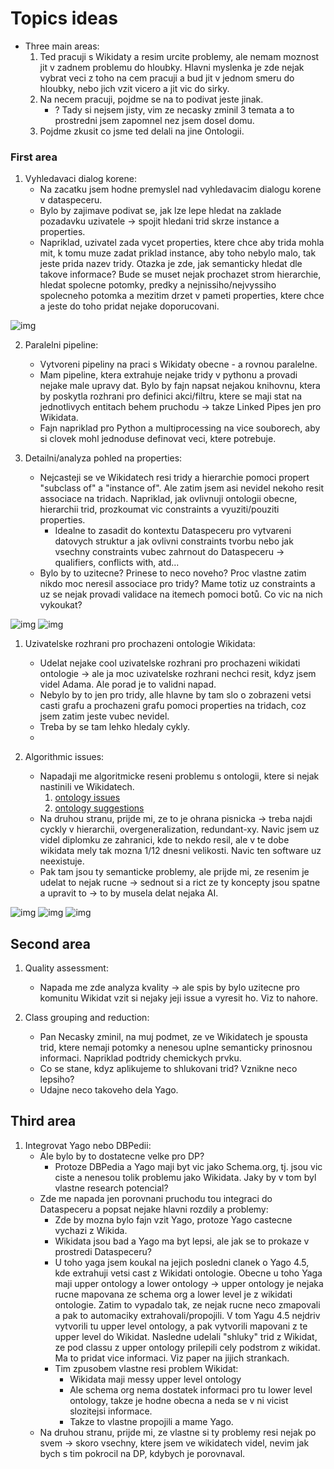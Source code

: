 # Topics ideas

- Three main areas:
    1. Ted pracuji s Wikidaty a resim urcite problemy, ale nemam moznost jit v zadnem problemu do hloubky. Hlavni myslenka je zde nejak vybrat veci z toho na cem pracuji a bud jit v jednom smeru do hloubky, nebo jich vzit vicero a jit vic do sirky.
    2. Na necem pracuji, pojdme se na to podivat jeste jinak. 
       - ? Tady si nejsem jisty, vim ze necasky zminil 3 temata a to prostredni jsem zapomnel nez jsem dosel domu.
    3. Pojdme zkusit co jsme ted delali na jine Ontologii.


### First area 

1. Vyhledavaci dialog korene:
   - Na zacatku jsem hodne premyslel nad vyhledavacim dialogu korene v dataspeceru. 
   - Bylo by zajimave podivat se, jak lze lepe hledat na zaklade pozadavku uzivatele -> spojit hledani trid skrze instance a properties. 
   - Napriklad, uzivatel zada vycet properties, ktere chce aby trida mohla mit, k tomu muze zadat priklad instance, aby toho nebylo malo, tak jeste prida nazev tridy. Otazka je zde, jak semanticky hledat dle takove informace? Bude se muset nejak prochazet strom hierarchie, hledat spolecne potomky, predky a nejnissiho/nejvyssiho spolecneho potomka a mezitim drzet v pameti properties, ktere chce a jeste do toho pridat nejake doporucovani. 

![img](figma-search.png)

2. Paralelni pipeline:
   - Vytvoreni pipeliny na praci s Wikidaty obecne - a rovnou paralelne. 
   - Mam pipeline, ktera extrahuje nejake tridy v pythonu a provadi nejake male upravy dat. Bylo by fajn napsat nejakou knihovnu, ktera by poskytla rozhrani pro definici akci/filtru, ktere se maji stat na jednotlivych entitach behem pruchodu -> takze Linked Pipes jen pro Wikidata. 
   - Fajn napriklad pro Python a multiprocessing na vice souborech, aby si clovek mohl jednoduse definovat veci, ktere potrebuje.

3. Detailni/analyza pohled na properties:
   - Nejcasteji se ve Wikidatech resi tridy a hierarchie pomoci propert "subclass of" a "instance of". Ale zatim jsem asi nevidel nekoho resit associace na tridach. Napriklad, jak ovlivnuji ontologii obecne, hierarchii trid, prozkoumat vic constraints a vyuziti/pouziti properties.
     - Idealne to zasadit do kontextu Dataspeceru pro vytvareni datovych struktur a jak ovlivni constraints tvorbu nebo jak vsechny constraints vubec zahrnout do Dataspeceru -> qualifiers, conflicts with, atd... 
    - Bylo  by to uzitecne? Prinese to neco noveho? Proc vlastne zatim nikdo moc neresil associace pro tridy? Mame totiz uz constraints a uz se nejak provadi validace na itemech pomoci botů. Co vic na nich vykoukat?

![img](ui1.png)
![img](ui2.png)

     
1. Uzivatelske rozhrani pro prochazeni ontologie Wikidata:
   - Udelat nejake cool uzivatelske rozhrani pro prochazeni wikidati ontologie -> ale ja moc uzivatelske rozhrani nechci resit, kdyz jsem videl Adama. Ale porad je to validni napad. 
   - Nebylo by to jen pro tridy, alle hlavne by tam slo o zobrazeni vetsi casti grafu a prochazeni grafu pomoci properties na tridach, coz jsem zatim jeste vubec nevidel.
   - Treba by se tam lehko hledaly cykly.
   - 

2. Algorithmic issues:
   - Napadaji me algoritmicke reseni problemu s ontologii, ktere si nejak nastinili ve Wikidatech.
     1. [ontology issues](https://www.wikidata.org/wiki/File:WikidataCon_2021_-_Overview_of_ontology_issues.pdf)
     2. [ontology suggestions](https://www.wikidata.org/wiki/File:Wikidata_ontology_issues_%E2%80%94_suggestions_for_prioritisation_2023.pdf)
   - Na druhou stranu, prijde mi, ze to je ohrana pisnicka -> treba najdi cyckly v hierarchii, overgeneralization, redundant-xy. Navic jsem uz videl diplomku ze zahranici, kde to nekdo resil, ale v te dobe wikidata mely tak mozna 1/12 dnesni velikosti. Navic ten software uz neexistuje.
   - Pak tam jsou ty semanticke problemy, ale prijde mi, ze resenim je udelat to nejak rucne -> sednout si a rict ze ty koncepty jsou spatne a upravit to -> to by musela delat nejaka AI.

![img](issues-o.png)
![img](issues-o2.png)
![img](issues-o3.png)

## Second area

1. Quality assessment: 
   - Napada me zde analyza kvality -> ale spis by bylo uzitecne pro komunitu Wikidat vzit si nejaky jeji issue a vyresit ho. Viz to nahore.

2. Class grouping and reduction:
   - Pan Necasky zminil, na muj podmet, ze ve Wikidatech je spousta trid, ktere nemaji potomky a nenesou uplne semanticky prinosnou informaci. Napriklad podtridy chemickych prvku.
   - Co se stane, kdyz aplikujeme to shlukovani trid? Vznikne neco lepsiho?
   - Udajne neco takoveho dela Yago.   

## Third area

1. Integrovat Yago nebo DBPedii:
   - Ale bylo by to dostatecne velke pro DP? 
     - Protoze DBPedia a Yago maji byt vic jako Schema.org, tj. jsou vic ciste a nenesou tolik problemu jako Wikidata. Jaky by v tom byl vlastne research potencial?
   - Zde me napada jen porovnani pruchodu tou integraci do Dataspeceru a popsat nejake hlavni rozdily a problemy:
     - Zde by mozna bylo fajn vzit Yago, protoze Yago castecne vychazi z Wikida.
     -  Wikidata jsou bad a Yago ma byt lepsi, ale jak se to prokaze v prostredi Dataspeceru?
     - U toho yaga jsem koukal na jejich posledni clanek o Yago 4.5, kde extrahuji vetsi cast z Wikidati ontologie. Obecne u toho Yaga maji upper ontology a lower ontology -> upper ontology je nejaka rucne mapovana ze schema org a lower level je z wikidati ontologie. Zatim to vypadalo tak, ze nejak rucne neco zmapovali a pak to automaciky extrahovali/propojili. V tom Yagu 4.5 nejdriv vytvorili tu upper level ontology, a pak vytvorili mapovani z te upper level do Wikidat. Nasledne udelali "shluky" trid z Wikidat, ze pod classu z upper ontology prilepili cely podstrom z wikidat. Ma to pridat vice informaci. Viz paper na jijich strankach.
     - Tim zpusobem vlastne resi problem Wikidat:
       - Wikidata maji messy upper level ontology
       - Ale schema org nema dostatek informaci pro tu lower level ontology, takze je hodne obecna a neda se v ni vicist slozitejsi informace.
       - Takze to vlastne propojili a mame Yago.
   - Na druhou stranu, prijde mi, ze vlastne si ty problemy resi nejak po svem -> skoro vsechny, ktere jsem ve wikidatech videl, nevim jak bych s tim pokrocil na DP, kdybych je porovnaval.